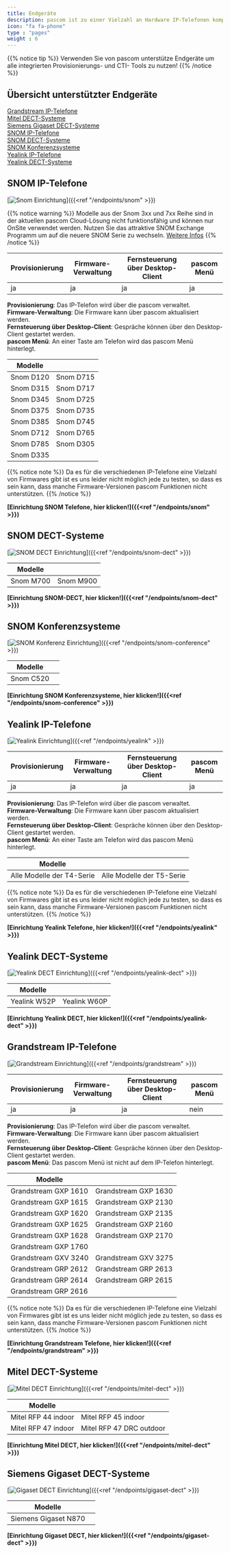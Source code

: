 ```yaml
---
title: Endgeräte
description: pascom ist zu einer Vielzahl an Hardware IP-Telefonen kompatibel. An dieser Stelle erfahren Sie wie diese automatisch und sicher eingebunden werden können.
icon: "fa fa-phone"
type : "pages"
weight : 6
---
```

{{% notice tip %}}
Verwenden Sie von pascom unterstütze Endgeräte um alle integrierten Provisionierungs- und CTI- Tools zu nutzen!
{{% /notice %}}

## Übersicht unterstützter Endgeräte

[Grandstream IP-Telefone](#grandstream-ip-telefone "Grandstream IP-Telefone")  
[Mitel DECT-Systeme](#mitel-dect-systeme "Mitel DECT-Systeme")  
[Siemens Gigaset DECT-Systeme](#siemens-gigaset-dect-systeme "Siemens Gigaset DECT-Systeme")  
[SNOM IP-Telefone](#snom-ip-telefone "SNOM IP-Telefone")  
[SNOM DECT-Systeme](#snom-dect-systeme "SNOM DECT-Systeme")      
[SNOM Konferenzsysteme](#snom-konferenzsysteme "SNOM Konferenzsysteme")  
[Yealink IP-Telefone](#yealink-ip-telefone "Yealink IP-Telefone")  
[Yealink DECT-Systeme](#yealink-dect-systeme "Yealink DECT-Systeme")           

## SNOM IP-Telefone

[![Snom Einrichtung](snom-series.png?width=70%)]({{<ref "/endpoints/snom" >}})

{{% notice warning %}}
Modelle aus der Snom 3xx und 7xx Reihe sind in der aktuellen pascom Cloud-Lösung nicht funktionsfähig und können nur OnSite verwendet werden. Nutzen Sie
das attraktive SNOM Exchange Programm um auf die neuere SNOM Serie zu wechseln. [Weitere Infos](https://www.pascom.net/de/blog/snom-exchange-programm-neu-gegen-alt/)
{{% /notice %}}

|Provisionierung|Firmware-Verwaltung|Fernsteuerung über Desktop-Client|pascom Menü|
|---|---|---|---|
|ja|ja|ja|ja|

**Provisionierung**: Das IP-Telefon wird über die pascom verwaltet.<br>
**Firmware-Verwaltung**: Die Firmware kann über pascom aktualisiert werden.<br>
**Fernsteuerung über Desktop-Client**: Gespräche können über den Desktop-Client gestartet werden.<br>
**pascom Menü**: An einer Taste am Telefon wird das pascom Menü hinterlegt.



|Modelle||
|---|---|
|Snom D120|Snom D715|
|Snom D315|Snom D717|
|Snom D345|Snom D725|
|Snom D375|Snom D735|
|Snom D385|Snom D745|
|Snom D712|Snom D765|
|Snom D785|Snom D305|
|Snom D335||

<!--- |Modell|getestete Firmware-Version|
|---|---|
|Snom D120|10.1.33.33|
|Snom D315| 8.9.|
|Snom D345|8.9.3.40|
|Snom D375|8.9.3.60|
|Snom D385|10.1.33.33|
|Snom D715|8.9.3.80|
|Snom D725|8.9.3|
|Snom D735|10.1.33.33|
|Snom D745|8.9.3.80|
|Snom D765|8.9.3|

alt:
|Snom D785|10.1.20.0|
|Snom 710|8.7.3.25.5|
|Snom 720|8.7.3.25.5|
|Snom 760|8.7.3.25.5|
|Snom 821|?| --->

{{% notice note %}}
Da es für die verschiedenen IP-Telefone eine Vielzahl von Firmwares gibt ist es uns leider nicht möglich jede zu testen, so dass es sein kann, dass manche Firmware-Versionen pascom Funktionen nicht unterstützen.
{{% /notice %}}


 **[Einrichtung SNOM Telefone, hier klicken!]({{<ref "/endpoints/snom" >}})**

## SNOM DECT-Systeme

[![SNOM DECT Einrichtung](snom_m700_dect.png?width=50%)]({{<ref "/endpoints/snom-dect" >}})

|Modelle||
|---|---|
|Snom M700|Snom M900|

 **[Einrichtung SNOM-DECT, hier klicken!]({{<ref "/endpoints/snom-dect" >}})**


## SNOM Konferenzsysteme


[![SNOM Konferenz Einrichtung](snom_c520.jpg?width=50%)]({{<ref "/endpoints/snom-conference" >}})

|Modelle||
|---|---|
|Snom C520||

 **[Einrichtung SNOM Konferenzsysteme, hier klicken!]({{<ref "/endpoints/snom-conference" >}})**

## Yealink IP-Telefone

[![Yealink Einrichtung](yealink-t4-series1.jpg?width=50%)]({{<ref "/endpoints/yealink" >}})

|Provisionierung|Firmware-Verwaltung|Fernsteuerung über Desktop-Client|pascom Menü|
|---|---|---|---|
|ja|ja|ja|ja|

**Provisionierung**: Das IP-Telefon wird über die pascom verwaltet.<br>
**Firmware-Verwaltung**: Die Firmware kann über pascom aktualisiert werden.<br>
**Fernsteuerung über Desktop-Client**: Gespräche können über den Desktop-Client gestartet werden.<br>
**pascom Menü**: An einer Taste am Telefon wird das pascom Menü hinterlegt.

|Modelle||
|---|---|
|Alle Modelle der T4-Serie|Alle Modelle der T5-Serie|

{{% notice note %}}
Da es für die verschiedenen IP-Telefone eine Vielzahl von Firmwares gibt ist es uns leider nicht möglich jede zu testen, so dass es sein kann, dass manche Firmware-Versionen pascom Funktionen nicht unterstützen. 
{{% /notice %}}

 **[Einrichtung Yealink Telefone, hier klicken!]({{<ref "/endpoints/yealink" >}})**

<!--- |Modell|Firmware|
|---|---|
|T41P|36.81.0.110|
|T46G|28.81.0.110, 28.73.0.50|
|T46S|66.81.0.20, 66.81.0.110| --->

## Yealink DECT-Systeme

[![Yealink DECT Einrichtung](yealink_w52p_dect.png?width=30%)]({{<ref "/endpoints/yealink-dect" >}})

|Modelle||
|---|---|
|Yealink W52P|Yealink W60P|

**[Einrichtung Yealink DECT, hier klicken!]({{<ref "/endpoints/yealink-dect" >}})**

## Grandstream IP-Telefone

[![Grandstream Einrichtung](grandstream_GXP2160.jpg?width=50%)]({{<ref "/endpoints/grandstream" >}})

|Provisionierung|Firmware-Verwaltung|Fernsteuerung über Desktop-Client|pascom Menü|
|---|---|---|---|
|ja|ja|ja|nein|

**Provisionierung**: Das IP-Telefon wird über die pascom verwaltet.<br>
**Firmware-Verwaltung**: Die Firmware kann über pascom aktualisiert werden.<br>
**Fernsteuerung über Desktop-Client**: Gespräche können über den Desktop-Client gestartet werden.<br>
**pascom Menü**: Das pascom Menü ist nicht auf dem IP-Telefon hinterlegt.

|Modelle||
|---|---|
|Grandstream GXP 1610|Grandstream GXP 1630|
|Grandstream GXP 1615|Grandstream GXP 2130|
|Grandstream GXP 1620|Grandstream GXP 2135|
|Grandstream GXP 1625|Grandstream GXP 2160|
|Grandstream GXP 1628|Grandstream GXP 2170|
|Grandstream GXP 1760||
|Grandstream GXV 3240|Grandstream GXV 3275|
|Grandstream GRP 2612|Grandstream GRP 2613|
|Grandstream GRP 2614|Grandstream GRP 2615|
|Grandstream GRP 2616||

{{% notice note %}}
Da es für die verschiedenen IP-Telefone eine Vielzahl von Firmwares gibt ist es uns leider nicht möglich jede zu testen, so dass es sein kann, dass manche Firmware-Versionen pascom Funktionen nicht unterstützen. 
{{% /notice %}}

**[Einrichtung Grandstream Telefone, hier klicken!]({{<ref "/endpoints/grandstream" >}})**

<!--- |Modell|Empfohlene Firmware|
|---|---|
|GXP 1630|1.0.4.55|
|GXP 2130|1.0.7.25|
|GXP 2135|1.0.7.97|
|GXP 2160|1.0.7.97|
|GXV 3240|1.0.3.158| --->

## Mitel DECT-Systeme

[![Mitel DECT Einrichtung](Aastra-Mitel-DECT-System.png?width=40%)]({{<ref "/endpoints/mitel-dect" >}})

|Modelle||
|---|---|
|Mitel RFP 44 indoor|Mitel RFP 45 indoor|
|Mitel RFP 47 indoor|Mitel RFP 47 DRC outdoor|

**[Einrichtung Mitel DECT, hier klicken!]({{<ref "/endpoints/mitel-dect" >}})**

## Siemens Gigaset DECT-Systeme

[![Gigaset DECT Einrichtung](gigaset_n870.jpg?width=40%)]({{<ref "/endpoints/gigaset-dect" >}})

|Modelle||
|---|---|
|Siemens Gigaset N870|


**[Einrichtung Gigaset DECT, hier klicken!]({{<ref "/endpoints/gigaset-dect" >}})**